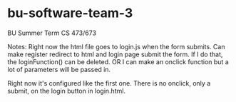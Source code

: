 # bu-software-team-3
BU Summer Term CS 473/673 

Notes: Right now the html file goes to login.js when the form submits. Can make register redirect to html and login page submit the form. If I do that, the loginFunction() can be deleted. OR I can make an onclick function but a lot of parameters will be passed in.


Right now it's configured like the first one. There is no onclick, only a submit, on the login button in login.html. 